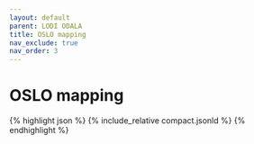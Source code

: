 ```yaml
---
layout: default
parent: LODI ODALA
title: OSLO mapping
nav_exclude: true
nav_order: 3
---
```


# OSLO mapping



{% highlight json %}
{% include_relative  compact.jsonld %}
{% endhighlight %}

